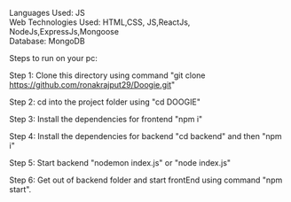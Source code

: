 Languages Used: JS<br>
Web Technologies Used: HTML,CSS, JS,ReactJs, NodeJs,ExpressJs,Mongoose<br>
Database: MongoDB

Steps to run on your pc:

Step 1: Clone this directory using command "git clone https://github.com/ronakrajput29/Doogie.git"

Step 2: cd into the project folder using "cd DOOGIE"

Step 3: Install the dependencies for frontend "npm i"

Step 4: Install the dependencies for backend "cd backend"  and then "npm i"

Step 5: Start backend "nodemon index.js" or "node index.js"

Step 6: Get out of backend folder  and start frontEnd using command "npm start".
